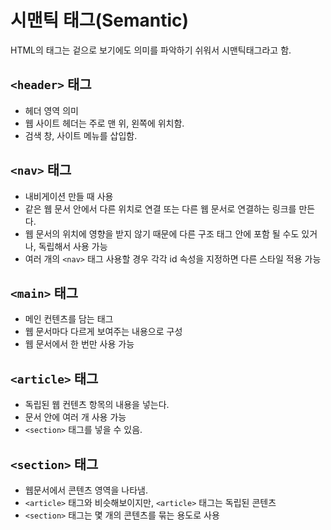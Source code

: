# 시맨틱 태그(Semantic)
HTML의 태그는 겉으로 보기에도 의미를 파악하기 쉬워서 시맨틱태그라고 함.    

## ```<header>``` 태그
- 헤더 영역 의미    
- 웹 사이트 헤더는 주로 맨 위, 왼쪽에 위치함.
- 검색 창, 사이트 메뉴를 삽입함.

## ```<nav>``` 태그
- 내비게이션 만들 때 사용
- 같은 웹 문서 안에서 다른 위치로 연결 또는 다른 웹 문서로 연결하는 링크를 만든다.
- 웹 문서의 위치에 영향을 받지 않기 때문에 다른 구조 태그 안에 포함 될 수도 있거나, 독립해서 사용 가능
- 여러 개의 ```<nav>``` 태그 사용할 경우 각각 id 속성을 지정하면 다른 스타일 적용 가능

## ```<main>``` 태그
- 메인 컨텐츠를 담는 태그
- 웹 문서마다 다르게 보여주는 내용으로 구성
- 웹 문서에서 한 번만 사용 가능

## ```<article>``` 태그
- 독립된 웹 컨텐츠 항목의 내용을 넣는다.
- 문서 안에 여러 개 사용 가능
- ```<section>``` 태그를 넣을 수 있음.


## ```<section>``` 태그
- 웹문서에서 콘텐츠 영역을 나타냄.
- ```<article>``` 태그와 비슷해보이지만, ```<article>``` 태그는 독립된 콘텐츠
- ```<section>``` 태그는 몇 개의 콘텐츠를 묶는 용도로 사용 
